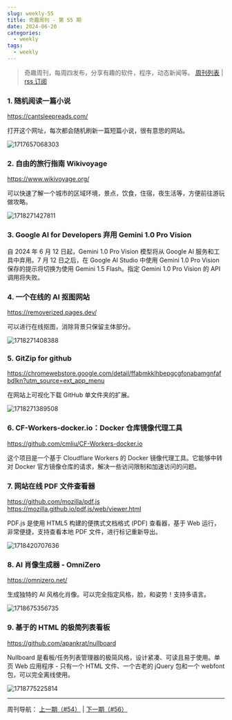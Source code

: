 ```yaml
---
slug: weekly-55
title: 奇趣周刊 - 第 55 期
date: 2024-06-20
categories:
  - weekly
tags:
  - weekly
---
```


> 奇趣周刊，每周四发布，分享有趣的软件，程序，动态新闻等。 [周刊列表](/categories/weekly/) | [rss 订阅](/categories/weekly/index.xml)

### 1. 随机阅读一篇小说

https://cantsleepreads.com/

打开这个网址，每次都会随机刷新一篇短篇小说，很有意思的网站。

![1717657068303](https://imgurl.zishu.me/2024/06/1717657068303.webp)

### 2. 自由的旅行指南 Wikivoyage

https://www.wikivoyage.org/

可以快速了解一个城市的区域环境，景点，饮食，住宿，夜生活等，方便前往游玩做攻略。

![1718271427811](https://imgurl.zishu.me/2024/06/1718271427811.webp)

### 3. Google AI for Developers 弃用 Gemini 1.0 Pro Vision

自 2024 年 6 月 12 日起，Gemini 1.0 Pro Vision 模型将从 Google AI 服务和工具中弃用。7 月 12 日之后，在 Google AI Studio 中使用 Gemini 1.0 Pro Vision 保存的提示将切换为使用 Gemini 1.5 Flash。指定 Gemini 1.0 Pro Vision 的 API 调用将失败。

### 4. 一个在线的 AI 抠图网站

https://removerized.pages.dev/

可以进行在线抠图，消除背景只保留主体部分。

![1718271408388](https://imgurl.zishu.me/2024/06/1718271408388.webp)

### 5. GitZip for github

https://chromewebstore.google.com/detail/ffabmkklhbepgcgfonabamgnfafbdlkn?utm_source=ext_app_menu

在网站上可视化下载 GitHub 单文件夹的扩展。

![1718271389508](https://imgurl.zishu.me/2024/06/1718271389508.webp)

### 6. CF-Workers-docker.io：Docker 仓库镜像代理工具

https://github.com/cmliu/CF-Workers-docker.io

这个项目是一个基于 Cloudflare Workers 的 Docker 镜像代理工具。它能够中转对 Docker 官方镜像仓库的请求，解决一些访问限制和加速访问的问题。

### 7. 网站在线 PDF 文件查看器

https://github.com/mozilla/pdf.js  
https://mozilla.github.io/pdf.js/web/viewer.html  

PDF.js 是使用 HTML5 构建的便携式文档格式 (PDF) 查看器，基于 Web 运行，非常便捷，支持查看本地 PDF 文件，进行标记重新导出。

![1718420707636](https://imgurl.zishu.me/2024/06/1718420707636.webp)

### 8. AI 肖像生成器 - OmniZero

https://omnizero.net/

生成独特的 AI 风格化肖像。可以完全指定风格，脸，和姿势！支持多语言。

![1718675356735](https://imgurl.zishu.me/2024/06/1718675356735.webp)

### 9. 基于的 HTML 的极简列表看板

https://github.com/apankrat/nullboard

Nullboard 是看板/任务列表管理器的极简风格，设计紧凑、可读且易于使用。单页 Web 应用程序 - 只有一个 HTML 文件、一个古老的 jQuery 包和一个 webfont 包，可以完全离线使用。

![1718775225814](https://imgurl.zishu.me/2024/06/1718775225814.webp)


---

周刊导航：
[上一期（#54）](/blog/weekly-54.html) | [下一期（#56）](/blog/weekly-56.html)
